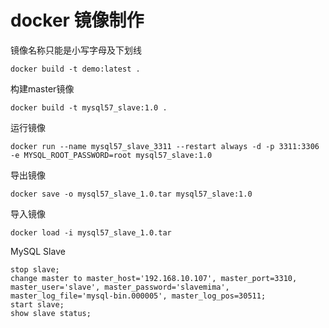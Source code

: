 # docker 镜像制作
镜像名称只能是小写字母及下划线
```docker
docker build -t demo:latest .
```
构建master镜像
```docker
docker build -t mysql57_slave:1.0 .
```
运行镜像
```docker
docker run --name mysql57_slave_3311 --restart always -d -p 3311:3306 -e MYSQL_ROOT_PASSWORD=root mysql57_slave:1.0
```
导出镜像
```docker
docker save -o mysql57_slave_1.0.tar mysql57_slave:1.0 
```
导入镜像
```docker
docker load -i mysql57_slave_1.0.tar
```
MySQL Slave
```mysql
stop slave;
change master to master_host='192.168.10.107', master_port=3310, master_user='slave', master_password='slavemima', master_log_file='mysql-bin.000005', master_log_pos=30511;
start slave;
show slave status;
```
